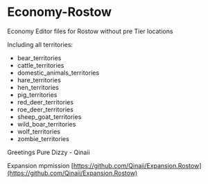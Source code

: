 # Economy-Rostow
Economy Editor files for Rostow without pre Tier locations

Including all territories: 

* bear_territories
* cattle_territories
* domestic_animals_territories
* hare_territories
* hen_territories
* pig_territories
* red_deer_territories
* roe_deer_territories
* sheep_goat_territories
* wild_boar_territories
* wolf_territories
* zombie_territories

Greetings Pure Dizzy - Qinaii

Expansion mpmission
[https://github.com/Qinaii/Expansion.Rostow](https://github.com/Qinaii/Expansion.Rostow)
